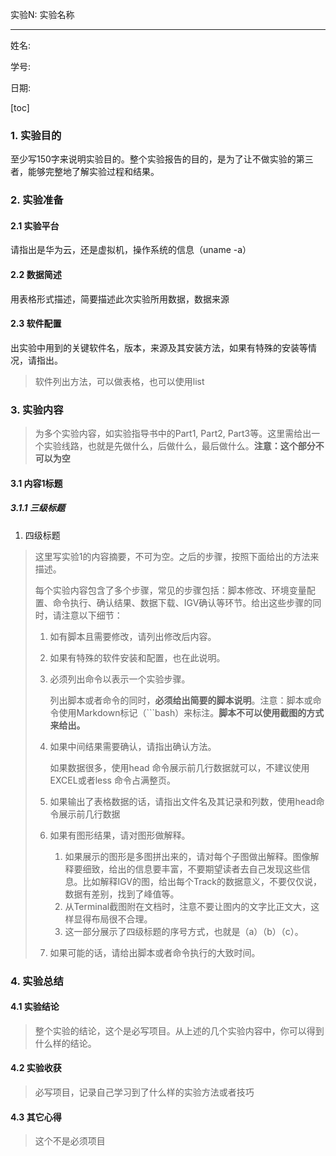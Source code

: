 实验N: 实验名称

---

姓名: 

学号: 

日期:

[toc]

### 1. 实验目的

至少写150字来说明实验目的。整个实验报告的目的，是为了让不做实验的第三者，能够完整地了解实验过程和结果。

### 2. 实验准备

#### 2.1 实验平台

请指出是华为云，还是虚拟机，操作系统的信息（uname -a）

#### 2.2 数据简述

用表格形式描述，简要描述此次实验所用数据，数据来源

#### 2.3 软件配置

出实验中用到的关键软件名，版本，来源及其安装方法，如果有特殊的安装等情况，请指出。
>
> 软件列出方法，可以做表格，也可以使用list

### 3. 实验内容

> 为多个实验内容，如实验指导书中的Part1, Part2, Part3等。这里需给出一个实验线路，也就是先做什么，后做什么，最后做什么。**注意：这个部分不可以为空**

#### 3.1 内容1标题

##### 3.1.1 三级标题

1. 四级标题

> 这里写实验1的内容摘要，不可为空。之后的步骤，按照下面给出的方法来描述。
>
> 每个实验内容包含了多个步骤，常见的步骤包括：脚本修改、环境变量配置、命令执行、确认结果、数据下载、IGV确认等环节。给出这些步骤的同时，请注意以下细节：
>
> 1. 如有脚本且需要修改，请列出修改后内容。
>
> 2. 如果有特殊的软件安装和配置，也在此说明。
>
> 3. 必须列出命令以表示一个实验步骤。
>
>    列出脚本或者命令的同时，**必须给出简要的脚本说明**。注意：脚本或命令使用Markdown标记（```bash）来标注。**脚本不可以使用截图的方式来给出。**
>
> 4. 如果中间结果需要确认，请指出确认方法。
>
>    如果数据很多，使用head 命令展示前几行数据就可以，不建议使用EXCEL或者less 命令占满整页。
>
> 5. 如果输出了表格数据的话，请指出文件名及其记录和列数，使用head命令展示前几行数据
> 6. 如果有图形结果，请对图形做解释。
>    1. 如果展示的图形是多图拼出来的，请对每个子图做出解释。图像解释要细致，给出的信息要丰富，不要期望读者去自己发现这些信息。比如解释IGV的图，给出每个Track的数据意义，不要仅仅说，数据有差别，找到了峰值等。
>    2. 从Terminal截图附在文档时，注意不要让图内的文字比正文大，这样显得布局很不合理。
>    3. 这一部分展示了四级标题的序号方式，也就是（a）（b）（c）。
>
> 7. 如果可能的话，请给出脚本或者命令执行的大致时间。

### 4. 实验总结

#### 4.1 实验结论

> 整个实验的结论，这个是必写项目。从上述的几个实验内容中，你可以得到什么样的结论。

#### 4.2 实验收获

> 必写项目，记录自己学习到了什么样的实验方法或者技巧

#### 4.3 其它心得

> 这个不是必须项目
